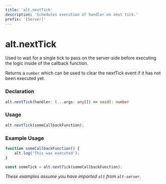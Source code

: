 ```yaml
---
title: 'alt.nextTick'
description: 'Schedules execution of handler on next tick.'
prefix: '[Server]'
---
```


# alt.nextTick

Used to wait for a single tick to pass on the server-side before executing the logic inside of the callback function.

Returns a `number` which can be used to clear the nextTick event if it has not been executed yet.

### Declaration

```typescript
alt.nextTick(handler: (...args: any[]) => void): number
```

### Usage

```js
alt.nextTick(someCallbackFunction);
```

### Example Usage

```js
function someCallbackFunction() {
    alt.log('This was executed');
}

const someTick = alt.nextTick(someCallbackFunction);
```

_These examples assume you have imported `alt` from `alt-server`._